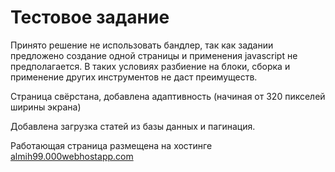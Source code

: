 # Тестовое задание

Принято решение не использовать бандлер, так как задании предложено создание одной страницы и применения javascript не предполагается. В таких условиях разбиение на блоки, сборка и применение других инструментов не даст преимуществ.

Страница свёрстана, добавлена адаптивность (начиная от 320 пикселей ширины экрана)

Добавлена загрузка статей из базы данных и пагинация.

Работающая страница размещена на хостинге
[almih99.000webhostapp.com](https://almih99.000webhostapp.com/articles.php)